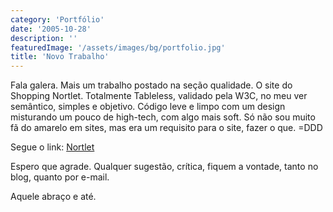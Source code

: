 ```yaml
---
category: 'Portfólio'
date: '2005-10-28'
description: ''
featuredImage: '/assets/images/bg/portfolio.jpg'
title: 'Novo Trabalho'
---
```


Fala galera. Mais um trabalho postado na seção qualidade. O site do Shopping Nortlet. Totalmente Tableless, validado pela W3C, no meu ver semântico, simples e objetivo. Código leve e limpo com um design misturando um pouco de high-tech, com algo mais soft. Só não sou muito fã do amarelo em sites, mas era um requisito para o site, fazer o que. =DDD

Segue o link: [Nortlet](http://www.nortlet.com.br 'Visitar site do Nortlet [Este link abre em uma nova janela]')

Espero que agrade. Qualquer sugestão, crítica, fiquem a vontade, tanto no blog, quanto por e-mail.

Aquele abraço e até.
